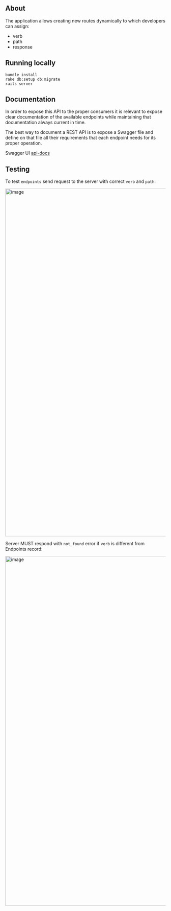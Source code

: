 ## About

The application allows creating new routes dynamically to which developers can assign:
- verb
- path
- response

## Running locally

```
bundle install
rake db:setup db:migrate
rails server
``` 

## Documentation

In order to expose this API to the proper consumers it is relevant to expose clear documentation of the available endpoints while maintaining that documentation always current in time.

The best way to document a REST API is to expose a Swagger file and define on that file all their requirements that each endpoint needs for its proper operation.

Swagger UI [api-docs](http://localhost:3000/api-docs/index.html)

## Testing

To test `endpoints` send request to the server with correct `verb` and `path`:

<img width="1089" alt="image" src="https://user-images.githubusercontent.com/13584120/189496449-60abdf0b-a351-4f58-8dcd-b393313e1273.png">

Server MUST respond with `not_found` error if `verb` is different from Endpoints record:

<img width="1095" alt="image" src="https://user-images.githubusercontent.com/13584120/189496504-51bbacf7-de38-46a0-ac08-96c2819b524a.png">
